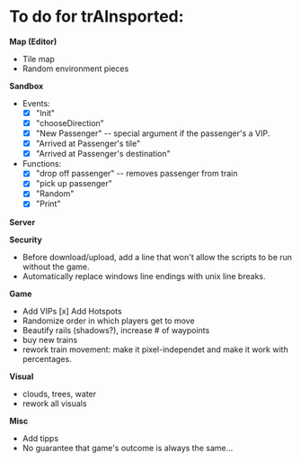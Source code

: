 
To do for trAInsported:
=========================

**Map (Editor)**
- Tile map
- Random environment pieces

**Sandbox**
- Events:
	-[x] "Init"
	-[x] "chooseDirection"
	-[x] "New Passenger"	-- special argument if the passenger's a VIP.
	-[x] "Arrived at Passenger's tile"
	-[x] "Arrived at Passenger's destination"
- Functions:
	-[x] "drop off passenger"		-- removes passenger from train
	-[x] "pick up passenger"
	-[x] "Random"
	-[x] "Print"

**Server**

**Security**
- Before download/upload, add a line that won't allow the scripts to be run without the game.
- Automatically replace windows line endings with unix line breaks.

**Game**
-	Add VIPs
[x]	Add Hotspots
- Randomize order in which players get to move
- Beautify rails	(shadows?), increase # of waypoints
- buy new trains
- rework train movement: make it pixel-independet and make it work with percentages.

**Visual**
- clouds, trees, water
- rework all visuals

**Misc**
- Add tipps
- No guarantee that game's outcome is always the same...
